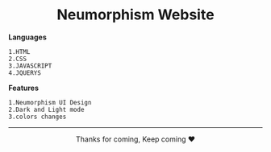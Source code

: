 <h1 align="center">Neumorphism Website</h1>

**Languages**
```
1.HTML
2.CSS
3.JAVASCRIPT
4.JQUERYS
```
**Features**
```
1.Neumorphism UI Design
2.Dark and Light mode
3.colors changes
```

<hr>

<p align="center">Thanks for coming, Keep coming ❤️ </p>
